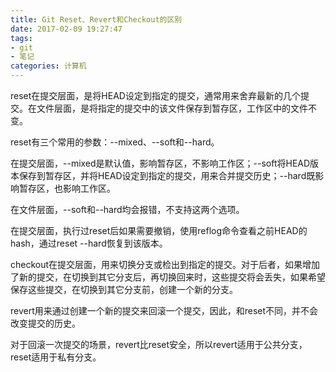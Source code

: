 ```yaml
---
title: Git Reset、Revert和Checkout的区别
date: 2017-02-09 19:27:47
tags:
- git
- 笔记
categories: 计算机
---
```


reset在提交层面，是将HEAD设定到指定的提交，通常用来舍弃最新的几个提交。在文件层面，是将指定的提交中的该文件保存到暂存区，工作区中的文件不变。

reset有三个常用的参数：\--mixed、\--soft和\--hard。

在提交层面，\--mixed是默认值，影响暂存区，不影响工作区；\--soft将HEAD版本保存到暂存区，并将HEAD设定到指定的提交，用来合并提交历史；\--hard既影响暂存区，也影响工作区。

在文件层面，\--soft和\--hard均会报错，不支持这两个选项。

在提交层面，执行过reset后如果需要撤销，使用reflog命令查看之前HEAD的hash，通过reset \--hard恢复到该版本。

checkout在提交层面，用来切换分支或检出到指定的提交。对于后者，如果增加了新的提交，在切换到其它分支后，再切换回来时，这些提交将会丢失，如果希望保存这些提交，在切换到其它分支前，创建一个新的分支。

revert用来通过创建一个新的提交来回滚一个提交，因此，和reset不同，并不会改变提交的历史。

对于回滚一次提交的场景，revert比reset安全，所以revert适用于公共分支，reset适用于私有分支。
